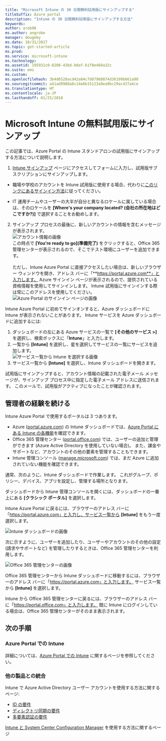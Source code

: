 ```yaml
---
title: "Microsoft Intune の 30 日間無料試用版にサインアップする"
titleSuffix: Azure portal
description: "Intune の 30 日間無料試用版にサインアップする方法"
keywords: 
author: arob98
ms.author: angrobe
manager: dougeby
ms.date: 10/31/2017
ms.topic: get-started-article
ms.prod: 
ms.service: microsoft-intune
ms.technology: 
ms.assetid: 195931c0-8208-43bd-b0af-b1f8e469a32c
ms.suite: ems
ms.custom: 
ms.openlocfilehash: 3b4d6528acd42a84c7d87968874d36199b661a90
ms.sourcegitcommit: a41ad9988a8c14e6b15123a9ea9bc29ac437a4ce
ms.translationtype: HT
ms.contentlocale: ja-JP
ms.lasthandoff: 01/25/2018
---
```

# <a name="sign-up-for-a-microsoft-intune-free-trial"></a>Microsoft Intune の無料試用版にサインアップ


この記事では、Azure Portal の Intune スタンドアロンの試用版にサインアップする方法について説明します。

1. [Intune サインアップ](https://portal.office.com/Signup/Signup.aspx?OfferId=40BE278A-DFD1-470a-9EF7-9F2596EA7FF9&dl=INTUNE_A&ali=1#0%20) ページにアクセスしてフォームに入力し、試用版サブスクリプションにサインアップします。
* 職場や学校のアカウントを Intune 試用版に使用する場合、代わりに[このリンクにあるサインイン方法](/intune/account-sign-up)に従ってください。

* IT 運用チームやユーザーの大半が自分と異なるロケールに属している場合は、そのロケールを **[Where's your company located? (会社の所在地はどこですか?)]** で選択することをお勧めします。

2. サインアップ プロセスの最後に、新しいアカウントの情報を含むメッセージが表示されます。 <br/> ![アカウント情報の画像](./media/2-end-of-sign-up-process.png) <br/>この時点で **[You're ready to go]\(準備完了\)** をクリックすると、Office 365 管理センターが表示されるので、そこでテスト環境にユーザーを追加できます。 <br/><br/>ただし、Intune Azure Portal に直接アクセスしたい場合は、新しいブラウザー ウィンドウを開き、アドレス バーに「**https://portal.azure.com**」と入力します。 Azure サインイン ページが表示されるので、提供されている資格情報を使用してサインインします。 Intune 試用版にサインインする際は常にこのアドレスを使用してください。 <br/> ![Azure Portal のサインイン ページの画像](./media/azure-portal-signin.png)

Intune Azure Portal に初めてサインオンすると、Azure ダッシュボードに Intune が表示されないことがあります。 Intune サービスを Azure ダッシュボードに追加するには:
1. ダッシュボードの左にある Azure サービスの一覧で **[その他のサービス >]** を選択し、検索ボックスに「**Intune**」と入力します。
2. 一覧から **[Intune]** を選択し、星を選択してサービスの一覧にサービスを追加します。<br/> ![サービス一覧から Intune を選択する画像](./media/azure-add-intune1.png)
3. サービス一覧から **[Intune]** を選択し、Intune ダッシュボードを開きます。

試用版にサインアップすると、アカウント情報の記載された電子メール メッセージが、サインアップ プロセス中に指定した電子メール アドレスに送信されます。 このメールで、試用版がアクティブになったことが確認されます。



## <a name="keeping-the-admin-experiences-straight"></a>管理者の経験を続ける


Intune Azure Portal で使用するポータルは 3 つあります。
- Azure ([portal.azure.com](https://portal.azure.com)) の Intune ダッシュボードでは、[Azure Portal にある Intune の各機能](what-is-intune.md)を確認できます。
- Office 365 管理センター ([portal.office.com](https://portal.office.com)) では、ユーザーの追加と管理ができます (Azure Active Directory を使用していない場合)。 また、課金やサポートなど、アカウントのその他の要素を管理することもできます。
- Intune 管理コンソール ([manage.microsoft.com](https://manage.microsoft.com)) では、まだ Azure に追加されていない機能を確認できます。

通常、次のように、Intune ダッシュボードで作業します。 これがグループ、ポリシー、デバイス、アプリを設定し、管理する場所となります。

ダッシュボードから Intune 管理コンソールを開くには、ダッシュボードの一番上にある **[クラシック ポータル]** を選択します。

Intune Azure Portal に戻るには、ブラウザーのアドレス バーに「https://portal.azure.com」と入力し、サービス一覧から **[Intune]** をもう一度選択します。

 ![Intune ダッシュボードの画像](./media/intune-azure-dashboard.png)


次に示すように、ユーザーを追加したり、ユーザーやアカウントのその他の設定 (請求やサポートなど) を管理したりするときは、Office 365 管理センターを利用します。

![Office 365 管理センターの画像](./media/office-admin-center.png)

Office 365 管理センターから Intune ダッシュボードに移動するには、ブラウザーのアドレス バーに「https://portal.azure.com」と入力します。 サービス一覧から **[Intune]** を選択します。

Intune から Office 365 管理センターに戻るには、ブラウザーのアドレス バーに「https://portal.office.com」と入力します。 既に Intune にログインしている場合は、Office 365 管理センターがそのまま表示されます。

## <a name="next-steps"></a>次の手順

### <a name="intune-in-the-azure-portal"></a>Azure Portal での Intune
詳細については、[Azure Portal での Intune](what-is-intune.md) に関するページを参照してください。

### <a name="integration-with-other-products"></a>他の製品との統合
Intune で Azure Active Directory ユーザー アカウントを使用する方法に関するページ:
- [ID の要件](https://docs.microsoft.com/active-directory/active-directory-hybrid-identity-design-considerations-overview#design-considerations-overview)
- [ディレクトリ同期の要件](https://docs.microsoft.com/active-directory/active-directory-hybrid-identity-design-considerations-directory-sync-requirements)
- [多要素認証の要件](https://docs.microsoft.com/active-directory/active-directory-hybrid-identity-design-considerations-multifactor-auth-requirements)

[Intune と System Center Configuration Manager](https://docs.microsoft.com/sccm/mdm/understand/hybrid-mobile-device-management) を使用する方法に関するページ
